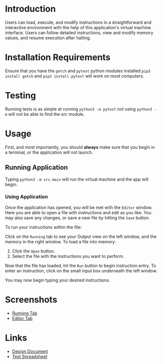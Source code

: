 # Introduction

Users can load, execute, and modify instructions in a straightforward and interactive environment with the help of this application's virtual machine interface. Users can follow detailed instructions, view and modify memory values, and resume execution after halting.

# Installation Requirements

Ensure that you have the `getch` and `pytest` python modules installed `pip3 install getch` and `pip3 install pytest`
will work on most computers.

# Testing

Running tests is as simple at running `python3 -m pytest` not using `python3 -m` will not be able to find the src
module.

# Usage

First, and most importantly, you should **always** make sure that you begin in a terminal, or the application will not launch.

## Running Application

Typing `python3 -m src.main` will run the virtual machine and the app will begin. 

### Using Application

Once the application has opened, you will be met with the `Editor` window. Here you are able to open a file with instructions and edit as you like.
You may also save any changes, or save a new file by hitting the `Save` button. 

To run your instructions within the file:

Click on the `Running` tab to see your Output view on the left window, and the memory in the right window. 
To load a file into memory:

1. Click the `Open` button.
2. Select the file with the instructions you want to perform.

Now that the file has loaded, hit the `Run` button to begin instruction entry. 
To enter an instruction, click on the small input box underneath the left window. 

You may now begin typing your desired instructions.

# Screenshots

- [Running Tab](RunningTab.png)
- [Editor Tab](EditorTab.png)


# Links

- [Design Document](DESIGN.md)
- [Test Spreadsheet](https://docs.google.com/spreadsheets/d/1QTb8sKVDeXY4Bi7FBApc3YbCMB7P11IFhFzOigon37I/edit?usp=sharing)